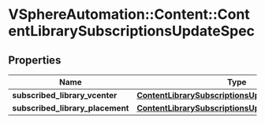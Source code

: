 # VSphereAutomation::Content::ContentLibrarySubscriptionsUpdateSpec

## Properties
Name | Type | Description | Notes
------------ | ------------- | ------------- | -------------
**subscribed_library_vcenter** | [**ContentLibrarySubscriptionsUpdateSpecVcenter**](ContentLibrarySubscriptionsUpdateSpecVcenter.md) |  | [optional] 
**subscribed_library_placement** | [**ContentLibrarySubscriptionsUpdateSpecPlacement**](ContentLibrarySubscriptionsUpdateSpecPlacement.md) |  | [optional] 


